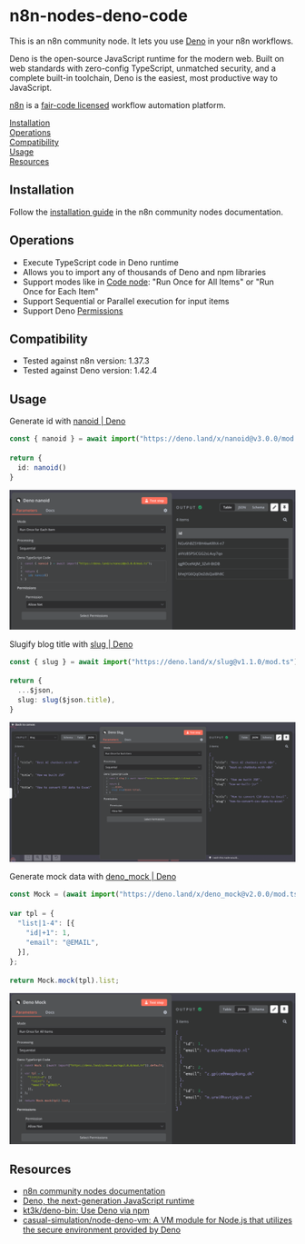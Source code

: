 # n8n-nodes-deno-code

This is an n8n community node. It lets you use <a href="https://deno.com/">Deno</a> in your n8n workflows.

Deno is the open-source JavaScript runtime for the modern web. Built on web standards with zero-config TypeScript, unmatched security, and a complete built-in toolchain, Deno is the easiest, most productive way to JavaScript.

[n8n](https://n8n.io/) is a [fair-code licensed](https://docs.n8n.io/reference/license/) workflow automation platform.

[Installation](#installation)  
[Operations](#operations)   
[Compatibility](#compatibility)  
[Usage](#usage)  <!-- delete if not using this section -->  
[Resources](#resources)

## Installation

Follow the [installation guide](https://docs.n8n.io/integrations/community-nodes/installation/) in the n8n community nodes documentation.

## Operations

* Execute TypeScript code in Deno runtime
* Allows you to import any of thousands of Deno and npm libraries
* Support modes like in [Code node](https://docs.n8n.io/code/code-node/): "Run Once for All Items" or "Run Once for Each Item"
* Support Sequential or Parallel execution for input items
* Support Deno [Permissions](https://docs.deno.com/runtime/manual/basics/permissions)

## Compatibility

* Tested against n8n version: 1.37.3
* Tested against Deno version: 1.42.4

## Usage

Generate id with [nanoid | Deno](https://deno.land/x/nanoid/mod.ts)

```typescript
const { nanoid } = await import("https://deno.land/x/nanoid@v3.0.0/mod.ts");

return {
  id: nanoid()
}
```
![use_nanoid.png](./assets/use_nanoid.png)

Slugify blog title with [slug | Deno](https://deno.land/x/slug/mod.ts)
```typescript
const { slug } = await import("https://deno.land/x/slug@v1.1.0/mod.ts");

return {
  ...$json,
  slug: slug($json.title),
}
```
![use_slug.png](./assets/use_slug.png)

Generate mock data with [deno_mock | Deno](https://deno.land/x/deno_mock/mod.ts)
```typescript
const Mock = (await import("https://deno.land/x/deno_mock@v2.0.0/mod.ts")).default;

var tpl = {
  "list|1-4": [{
    "id|+1": 1,
    "email": "@EMAIL",
  }],
};

return Mock.mock(tpl).list;
```
![use_deno_mock.png](./assets/use_deno_mock.png)

## Resources

* [n8n community nodes documentation](https://docs.n8n.io/integrations/community-nodes/)
* [Deno, the next-generation JavaScript runtime](https://deno.com/)
* [kt3k/deno-bin: Use Deno via npm](https://github.com/kt3k/deno-bin)
* [casual-simulation/node-deno-vm: A VM module for Node.js that utilizes the secure environment provided by Deno](https://github.com/casual-simulation/node-deno-vm)
